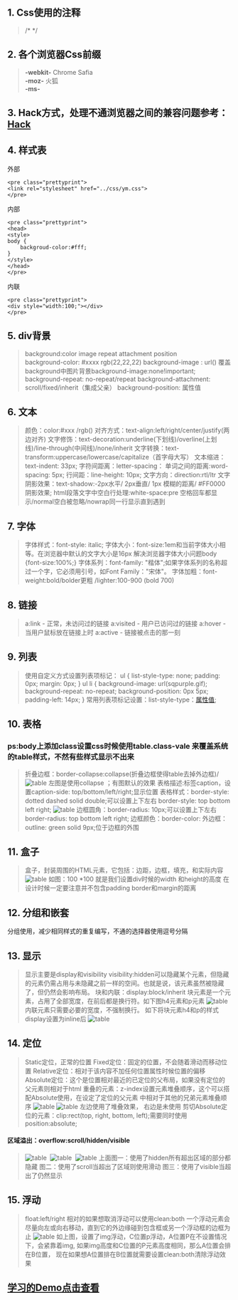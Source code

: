 ## 1. Css使用的注释
>  /\*   */

## 2. 各个浏览器Css前缀
> **-webkit-** Chrome Safia<br>
> **-moz-** 火狐<br>
> **-ms-**<br>

## 3. Hack方式，处理不通浏览器之间的兼容问题参考：[Hack](http://blog.csdn.net/freshlover/article/details/12132801)

## 4. 样式表
外部
 
    <pre class="prettyprint">
    <link rel="stylesheet" href="../css/ym.css">
    </pre>

内部
 
    <pre class="prettyprint">
    <head>
    <style>
    body {
    	backgroud-color:#fff;
    }
    </style>
    </head>
    </pre>

内联

    <pre class="prettyprint">
    <div style="width:100;"></div>
    </pre>

## 5. div背景
>  background:color  image  repeat  attachment  position  
>  background-color:  #xxxx   rgb(22,22,22)
>  background-image : url()
>  覆盖background中图片背景background-image:none!important;
>  background-repeat: no-repeat/repeat
>  background-attachment: scroll/fixed/inherit（集成父亲）
>  background-position: 属性值

## 6. 文本
> 颜色：color:#xxx /rgb()
对齐方式：text-align:left/right/center/justify(两边对齐)
文字修饰：text-decoration:underline(下划线)/overline(上划线)/line-through(中间线)/none/inherit
文字转换：text-transform:uppercase/lowercase/capitalize（首字母大写）
文本缩进：text-indent: 33px;
字符间距离：letter-spacing：
单词之间的距离:word-spacing: 5px;
行间距：line-height: 10px;
文字方向：direction:rtl/ltr
文字阴影效果：text-shadow:-2px水平/ 2px垂直/ 1px 模糊的距离/ #FF0000阴影效果;
html段落文字中空白行处理:white-space:pre 空格回车都显示/normal空白被忽略/nowrap同一行显示直到遇到

## 7. 字体
> 字体样式：font-style: italic;
字体大小：font-size:1em和当前字体大小相等。在浏览器中默认的文字大小是16px 
解决浏览器字体大小问题body {font-size:100%;}
字体系列：font-family: "楷体";如果字体系列的名称超过一个字，它必须用引号，如Font Family："宋体"。
字体加粗：font-weight:bold/bolder更粗   /lighter:100-900  (bold 700)

## 8. 链接
> a:link - 正常，未访问过的链接
a:visited - 用户已访问过的链接
a:hover - 当用户鼠标放在链接上时
a:active - 链接被点击的那一刻

## 9. 列表
> 使用自定义方式设置列表项标记：
ul { list-style-type: none; padding: 0px; margin: 0px; } 
ul li { background-image: url(sqpurple.gif); background-repeat: no-repeat; background-position: 0px 5px; padding-left: 14px; }
常用列表项标记设置：list-style-type：[属性值](http://www.runoob.com/cssref/pr-list-style-type.html);

## 10. 表格
### **ps**:body上添加class设置css时候使用table.class-vale  来覆盖系统的table样式，不然有些样式显示不出来

>折叠边框：border-collapse:collapse(折叠边框使得table去掉外边框)/
![table](http://ovpqrf5pq.bkt.clouddn.com/css_table2.png)
>  左图是使用collapse ；有图默认的效果
表格描述:标签caption，设置caption-side: top/bottom/left/right;显示位置
表格样式：border-style: dotted dashed solid double;可以设置上下左右 border-style: top bottom left right;
![table](http://ovpqrf5pq.bkt.clouddn.com/css_table3.png)
>边框圆角：border-radius: 10px;可以设置上下左右 border-radius: top bottom left right;
边框颜色：border-color:
外边框：outline: green solid 9px;位于边框的外围

## 11. 盒子
>盒子，封装周围的HTML元素，它包括：边距，边框，填充，和实际内容
![table](http://ovpqrf5pq.bkt.clouddn.com/css_box.png)
如图：100 *100 就是我们设置div时候的width 和height的高度
在设计时候一定要注意并不包含padding border和margin的距离

## 12. 分组和嵌套
分组使用，减少相同样式的重复编写，不通的选择器使用逗号分隔

## 13. 显示
>  显示主要是display和visibility
visibility:hidden可以隐藏某个元素，但隐藏的元素仍需占用与未隐藏之前一样的空间。也就是说，该元素虽然被隐藏了，但仍然会影响布局。
块和内联：display:block/inherit
块元素是一个元素，占用了全部宽度，在前后都是换行符。如下图h4元素和p元素
![table](http://ovpqrf5pq.bkt.clouddn.com/css_display1.png)
内联元素只需要必要的宽度，不强制换行。 如下将块元素h4和p的样式display设置为inline后
![table](http://ovpqrf5pq.bkt.clouddn.com/css_display2.png)

## 14. 定位
>Static定位，正常的位置
Fixed定位：固定的位置，不会随着滑动而移动位置
Relative定位：相对于该内容不加任何位置属性时候位置的偏移
Absolute定位：这个是位置相对最近的已定位的父布局，如果没有定位的父元素则相对于html
重叠的元素：z-index设置元素堆叠顺序，这个可以搭配Absolute使用，在设定了定位的父元素
中相对于其他的兄弟元素堆叠顺序
![table](http://ovpqrf5pq.bkt.clouddn.com/css_pos1.png)&nbsp;![table](http://ovpqrf5pq.bkt.clouddn.com/css_pos2.png)
左边使用了堆叠效果， 右边是未使用
剪切Absolute定位的元素：clip:rect(top, right, bottom, left);需要同时使用position:absolute;

#### 区域溢出：overflow:scroll/hidden/visible
> ![table](http://ovpqrf5pq.bkt.clouddn.com/css_overflow1.png)&nbsp;&nbsp;![table](http://ovpqrf5pq.bkt.clouddn.com/css_overflow2.png)&nbsp;&nbsp;![table](http://ovpqrf5pq.bkt.clouddn.com/css_overflow3.png)
上面图一：使用了hidden所有超出区域的部分都隐藏
图二：使用了scroll当超出了区域则使用滑动
图三：使用了visible当超出了仍然显示

## 15. 浮动
> float:left/right   相对的如果想取消浮动可以使用clean:both
一个浮动元素会尽量向左或向右移动，直到它的外边缘碰到包含框或另一个浮动框的边框为止
![table](http://ovpqrf5pq.bkt.clouddn.com/css_float.png)
如上图，设置了img浮动，C位置p浮动，A位置P在不设置情况下，会紧靠着img,
如果img高度和C位置的P元素高度相同，那么A位置会排在B位置，
现在如果想A位置排在B位置就需要设置clean:both清除浮动效果

## [学习的Demo点击查看](https://coding.net/u/Leo--Liu/p/WebDemo/git)

